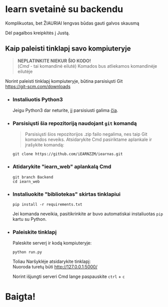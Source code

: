 # Iearn svetainė su backendu

Komplikuotas, bet ŽIAURIAI lengvas būdas gauti galvos skausmą

Dėl pagalbos kreipkitės į Justą.

## Kaip paleisti tinklapį savo kompiuteryje
> **NEPLATINKITE NIEKUR ŠIO KODO!**  
> (_Cmd_ - tai komandinė eilutė)
> Komados bus atliekamos komandinėje eilutėje

Norint paleisti tinklapį kompiuteryje, būtina parsisiųsti Git  
https://git-scm.com/downloads

* ### Instaliuotis Python3 ###

    Jeigu Python3 dar neturite, jį parsisiusti galima [čia](https://www.python.org/downloads/).

* ### Parsisiųsti šia repozitoriją naudojant `git` komandą ###
    > Parsisiųsti šios repozitorijos .zip failo negalima, nes taip Git komandos neveiks.
    Atsidarykite Cmd pasiriktame aplankale ir įrašykite komandą:
    ```
    git clone https://github.com/iEARNZZM/iearnas.git
    ```
* ### Atidarykite "iearn_web" aplankalą Cmd ###
    ```
    git branch Backend
    cd iearn_web
    ```
* ### Instaliuokite "bibliotekas" skirtas tinklapiui ###
    ```
    pip install -r requirements.txt
    ```
    Jei komanda neveikia, pasitikrinkite ar buvo automatiskai instaliuotas `pip` kartu su Python.
* ### Paleiskite tinklapį ###
    Paleskite serverį ir kodą kompiuteryje:
    ```
    python run.py
    ```
    Toliau Naršyklėje atsidarykite tinklapį:  
    Nuoroda turetų būti http://127.0.0.1:5000/
    
    Norint išjungti serveri Cmd lange paspauskite `ctrl` + `c`
    
# Baigta!